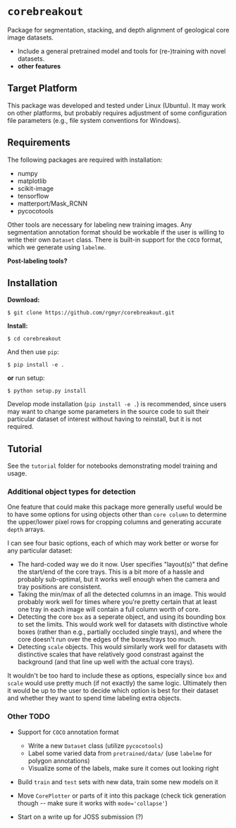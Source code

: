 # `corebreakout`

Package for segmentation, stacking, and depth alignment of geological core image datasets.

- Include a general pretrained model and tools for (re-)training with novel datasets.
- **other features**


## Target Platform

This package was developed and tested under Linux (Ubuntu). It may work on other platforms, but probably requires adjustment of some configuration file parameters (e.g., file system conventions for Windows).


## Requirements

The following packages are required with installation:

- numpy
- matplotlib
- scikit-image
- tensorflow
- matterport/Mask\_RCNN
- pycocotools

Other tools are necessary for labeling new training images. Any segmentation annotation format should be workable if the user is willing to write their own `Dataset` class. There is built-in support for the `COCO` format, which we generate using `labelme`.

**Post-labeling tools?**


## Installation

**Download:**

```
$ git clone https://github.com/rgmyr/corebreakout.git
```

**Install:**

```
$ cd corebreakout
```
And then use `pip`:
```
$ pip install -e .
```
**or** run setup:
```
$ python setup.py install
```

Develop mode installation (`pip install -e .`) is recommended, since users may want to change some parameters in the source code to suit their particular dataset of interest without having to reinstall, but it is not required.


## Tutorial

See the `tutorial` folder for notebooks demonstrating model training and usage.


### Additional object types for detection

One feature that could make this package more generally useful would be to have some options for using objects other than `core column` to determine the upper/lower pixel rows for cropping columns and generating accurate `depth` arrays.

I can see four basic options, each of which may work better or worse for any particular dataset:

- The hard-coded way we do it now. User specifies "layout(s)" that define the start/end of the core trays. This is a bit more of a hassle and probably sub-optimal, but it works well enough when the camera and tray positions are consistent.
- Taking the min/max of all the detected columns in an image. This would probably work well for times where you're pretty certain that at least one tray in each image will contain a full column worth of core.
- Detecting the core `box` as a seperate object, and using its bounding box to set the limits. This would work well for datasets with distinctive whole boxes (rather than e.g., partially occluded single trays), and where the core doesn't run over the edges of the boxes/trays too much.
- Detecting `scale` objects. This would similarly work well for datasets with distinctive scales that have relatively good constrast against the background (and that line up well with the actual core trays).

It wouldn't be too hard to include these as options, especially since `box` and `scale` would use pretty much (if not exactly) the same logic. Ultimately then it would be up to the user to decide which option is best for their dataset and whether they want to spend time labeling extra objects.


### Other TODO

- Support for `COCO` annotation format
    - Write a new `Dataset` class (utilize `pycocotools`)
    - Label some varied data from `pretrained/data/` (use `labelme` for polygon annotations)
    - Visualize some of the labels, make sure it comes out looking right

- Build `train` and `test` sets with new data, train some new models on it

- Move `CorePlotter` or parts of it into this package (check tick generation though -- make sure it works with `mode='collapse'`)

- Start on a write up for JOSS submission (?)
